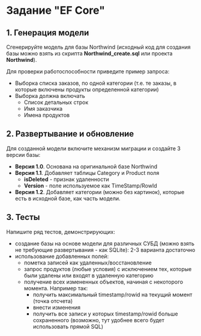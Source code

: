 # Задание "EF Core"


## 1. Генерация модели
Сгенерируйте модель для базы Northwind (исходный код для создания базы можно взять из скрипта **Northwind_create.sql** или проекта **Northwind**).

Для проверки работоспособности приведите пример запроса:
- Выборка списка заказов, по одной категории (т.е. те заказы, в которые включены продукты определенной категории)
- Выборка должна включать
    - Список детальных строк
    - Имя заказчика
    - Имена продуктов 

## 2. Развертывание и обновление
Для созданной модели включите механизм миграции и создайте 3 версии базы:
- **Версия 1.0**. Основана на оригинальной базе Northwind
- **Версия 1.1**. Добавляет таблицы Category и Product поля
    - **isDeleted** - признак удаленности
    - **Version** - поле используемое как TimeStamp/RowId
- **Версия 1.2**. Добавляет категории (можно без картинок), которые есть в исходной базе, как часть модели.

## 3. Тесты
Напишите ряд тестов, демонстрирующих:
- создание базы на основе модели для различных СУБД (можно взять не требующие развертывания - как SQLite): 2-3 варианта достаточно
- использование добавленных полей:
    - пометка записей как удаленных/восстановление
    - запрос продуктов (любые условия) с исключением тех, которые были удалены или входят в удаленную категорию
    - получение всех измененных объектов, начиная с некоторого момента. Например так:
        - получить максимальный timestamp/rowid на текущий момент (точка отсчета)
        - внести изменения
        - получить все записи у которых timestamp/rowid больше сохраненного
        (возможно, тут удобнее всего будет использовать прямой SQL)
